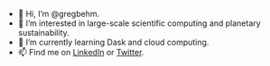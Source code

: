 - 👋 Hi, I’m @gregbehm.
- 👀 I’m interested in large-scale scientific computing and planetary sustainability.
- 🌱 I’m currently learning Dask and cloud computing.
- 📫 Find me on [LinkedIn](https://www.linkedin.com/in/gregbehm/) or [Twitter](https://twitter.com/gregbehm).

<!---
gregbehm/gregbehm is a ✨ special ✨ repository because its `README.md` (this file) appears on your GitHub profile.
You can click the Preview link to take a look at your changes.
--->
